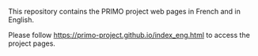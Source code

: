 This repository contains the PRIMO project web pages in French and in English.

Please follow https://primo-project.github.io/index_eng.html to access the project pages.

